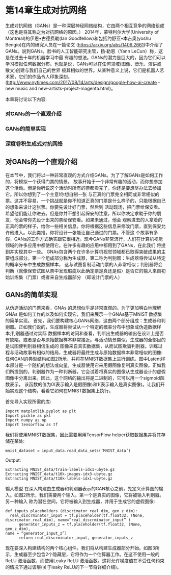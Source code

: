 # 第14章生成对抗网络

  生成对抗网络（GANs）是一种深层神经网络结构，它由两个相互竞争的网络组成（这也是将其称之为对抗网络的原因。）
2014年，蒙特利尔大学(University of Montreal)的伊恩•古德费勒(Ian Goodfellow)和包括约舒亚•本吉奥(yoshu Bengio)在内的研究人员在一篇论文
(https://arxiv.org/abs/1406.2661)中介绍了GANs。说到GANs，脸书的人工智能研究主管，扬·勒恩（Yann LeCun）称，这是在过去十年的机器学习中最
有趣的想法。GANs的潜力是巨大的，因为它们可以学习模拟任何数据分布。也就是说，GANs可以在任何领域(图像、音乐、演讲或散文)创建与我们自己的世界
极其相似的世界。从某种意义上说，它们是机器人艺术家，它们的作品令人印象深刻。(http://www.nytimes.com/2017/08/14/arts/design/google-how-ai-create 
-new music and new-artists-project-magenta.html)。

本章将讨论以下内容:
### 对GANs的一个直观介绍
### GANs的简单实现
### 深度卷积生成式对抗网络

## 对GANs的一个直观介绍

  在本节中，我们将以一种非常直观的方式介绍GANs。为了了解GANs是如何工作的，将模拟一个获得门票的情景。
故事开始于一个非常有趣的活动，而你想参加这个活动。但是你听说这个活动时所有的票都卖完了，你还是要想尽办法去参加它。所以你想到了一个主意!你想自制一张
与正真的门票完全相同或非常相似的票。这并不容易，一个挑战就是你不知道正真的门票是什么样子的，只能根据自己的想象来设计这张票。你要先设计好门票，然后到
活动现场，把门票给保安看。希望他们能让你进去。但是你并不想引起保安的注意，所以你决定求助于你的朋友，他会带你先设计出来的票给保安看。如果未通过，他会
观察进去的人拿着的正真的票的样子，给你一些相关信息。你将根据这些信息来修改门票，直到保安允许他进入。以此类推，你将设计一张能让自己通过的门票。不管这
个故事有多假，GANs的工作方式确实跟它很相近。现今GANs非常流行，人们在计算机视觉领域的许多应用中都使用它。在许多有趣的应用中都用到了GANs，在此我们
将提到并实现其中一些。
GNAs包含两个在许多计算机视觉领域都已取得突破成果的主要组成部分。第一个组成部分称为生成器，第二称为判别器：生成器将尝试从特定的概率分布中生成数据样本，
这与试图复制活动门票的人非常相似；判别器将会判断（就像保安试图从票中发现瑕疵以此确定票是真还是假）是否它的输入来自初始训练集（门票）或者来自生成器部分
（即设计门票的人）

## GANs的简单实现

  从伪造活动的门票来看，GNAs 的思想似乎是非常直观的。为了更加明白地理解GNAs 是如何工作的以及如何实现它，我们来展示一个GNAs基于MNIST 数据集的简单实现。
  首先，我们要构建核心GANs网络，这由两个部分组成：生成器和判别器。正如我们说的，生成器将尝试从一个特定的概率分布中想象或伪造数据样本;判别器通过对实际
数据样本的访问和查看，判断出生成器的输出在设计上是否有缺陷，或者是否与原始数据样本非常接近。与活动情景类似，生成器的全部目的是试图使判别器相信生成的
图像来自真实数据集，从而试图欺骗判别器。训练过程与活动故事有相似的结局，生成器将最终生成与原始数据样本非常相似的图像:
  任何GAN的典型结构如图2所示，并将在MNIST数据集上进行训练。图中Latent样本部分是一个随机的想法或向量，生成器使用它来用假图像复制真实图像。正如我们所提到的，判别器作为一种判断器，它会试着将真实的图像从生成器设计的虚假图像中分离出来。因此，这个网络的输出将是二进制的，它可以用一个sigmoid函数表示，
该函数的值为0(表示输入是假图像)和1(表示输入是真实图像)。让我们开始实现这个结构，看看它如何在MNIST数据集上执行。

首先导入实现所需的库:
```%matplotlib inline
Import matplotlib.pyplot as plt
Import pickle as pkl
Import numpy as np
Import tensorflow as tf
```
我们将使用MNIST数据集，因此需要用用TensorFlow helper获取数据集并将其存储在某处:
```from tensorflow.example.tutorials.mnist import input_data
mnist_dataset = input_data.read_data_sets(‘MNIST_data’)
```
Output:
```Extracting MNIST_data/train-images-idx3-ubyte.gz
Extracting MNIST_data/train-labels-idx1-ubyte.gz
Extracting MNIST_data/t10k-images-idx3-ubyte.gz
Extracting MNIST_data/t10k-labels-idx1-ubyte.gz
```
输入模型
  在深入构建由生成器和判别器表示的GAN核心之前，先定义计算图的输入。如图2所示，我们需要两个输入。第一个是真实的图像，它将被输入判别器。另一种输入
称为潜在空间，它将被输入到生成器，并用于生成它的虚假图像:

 ```Defining the model input for the generator and discrimator
def inputs_placeholders (discrimator_real_dim, gen_z_dim):
   real_discrminator_input = tf.placeholder(tf.float32, (None,
discrimator_real_dim), name=”real_discrminator_input” )
       generator_inputs_z = tf.placeholder(tf.float32, (None, gen_z_dim),
name = “generator_input_z”)
       return real_discrminator_input, generator_inputs_z 
 ```
 
  现在要深入构建结构的两个核心组件。我们将从构建生成器部分开始。如图3所示，生成器至少包含2个隐藏层，它将作为一个估算器工作。在这不使用一般的 ReLU
激活函数，而使用Leaky ReLU 激活函数。这将允许梯度值在不受任何约束的情况下通过该层(关于leaky ReLU的下一节将详细介绍)。
